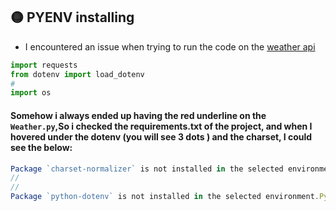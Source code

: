 ## 🟡 PYENV installing

- I encountered an issue when trying to run the code on the  [weather api](./z_weather-API.md)


```python
import requests
from dotenv import load_dotenv
#
import os
```

#### Somehow i always ended up having the red underline on the `Weather.py`,So i checked the requirements.txt of the project, and when I hovered under the dotenv (you will see 3 dots ) and the charset, I could see the below:

```javascript
Package `charset-normalizer` is not installed in the selected environment.Python-InstalledPackagesCheckernot-installed
//
//
Package `python-dotenv` is not installed in the selected environment.Python-InstalledPackagesCheckernot-installed

```